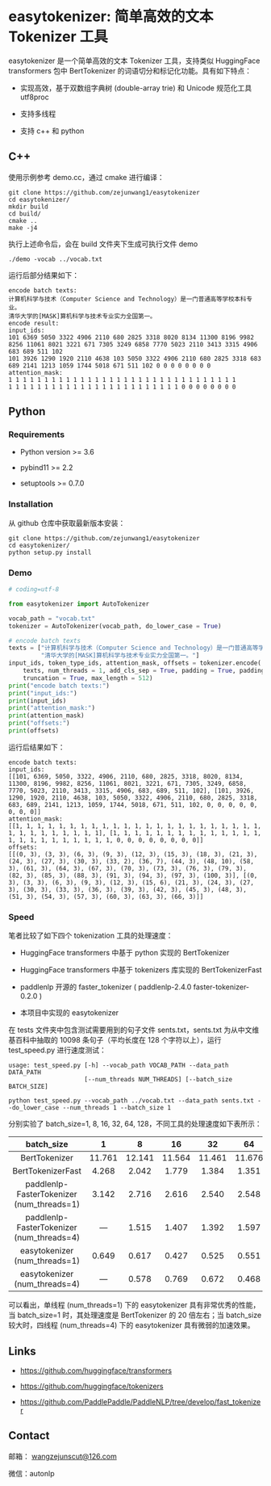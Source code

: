 # easytokenizer: 简单高效的文本 Tokenizer 工具

easytokenizer 是一个简单高效的文本 Tokenizer 工具，支持类似 HuggingFace transformers 包中 BertTokenizer 的词语切分和标记化功能。具有如下特点：

- 实现高效，基于双数组字典树 (double-array trie) 和 Unicode 规范化工具 utf8proc

- 支持多线程

- 支持 c++ 和 python

## C++

使用示例参考 demo.cc，通过 cmake 进行编译：

```shell
git clone https://github.com/zejunwang1/easytokenizer
cd easytokenizer/
mkdir build
cd build/
cmake ..
make -j4
```

执行上述命令后，会在 build 文件夹下生成可执行文件 demo

```shell
./demo -vocab ../vocab.txt
```

运行后部分结果如下：

```
encode batch texts:
计算机科学与技术（Computer Science and Technology）是一门普通高等学校本科专业。
清华大学的[MASK]算机科学与技术专业实力全国第一。
encode result:
input_ids:
101 6369 5050 3322 4906 2110 680 2825 3318 8020 8134 11300 8196 9982 8256 11061 8021 3221 671 7305 3249 6858 7770 5023 2110 3413 3315 4906 683 689 511 102 
101 3926 1290 1920 2110 4638 103 5050 3322 4906 2110 680 2825 3318 683 689 2141 1213 1059 1744 5018 671 511 102 0 0 0 0 0 0 0 0 
attention_mask:
1 1 1 1 1 1 1 1 1 1 1 1 1 1 1 1 1 1 1 1 1 1 1 1 1 1 1 1 1 1 1 1 
1 1 1 1 1 1 1 1 1 1 1 1 1 1 1 1 1 1 1 1 1 1 1 1 0 0 0 0 0 0 0 0
```

## Python

### Requirements

- Python version >= 3.6

- pybind11 >= 2.2

- setuptools >= 0.7.0

### Installation

从 github 仓库中获取最新版本安装：

```shell
git clone https://github.com/zejunwang1/easytokenizer
cd easytokenizer/
python setup.py install
```

### Demo

```python
# coding=utf-8

from easytokenizer import AutoTokenizer

vocab_path = "vocab.txt"
tokenizer = AutoTokenizer(vocab_path, do_lower_case = True)

# encode batch texts
texts = ["计算机科学与技术（Computer Science and Technology）是一门普通高等学校本科专业。",
         "清华大学的[MASK]算机科学与技术专业实力全国第一。"]
input_ids, token_type_ids, attention_mask, offsets = tokenizer.encode(
    texts, num_threads = 1, add_cls_sep = True, padding = True, padding_to_max_length = False,
    truncation = True, max_length = 512)
print("encode batch texts:")
print("input_ids:")
print(input_ids)
print("attention_mask:")
print(attention_mask)
print("offsets:")
print(offsets)
```

运行后结果如下：

```
encode batch texts:
input_ids:
[[101, 6369, 5050, 3322, 4906, 2110, 680, 2825, 3318, 8020, 8134, 11300, 8196, 9982, 8256, 11061, 8021, 3221, 671, 7305, 3249, 6858, 7770, 5023, 2110, 3413, 3315, 4906, 683, 689, 511, 102], [101, 3926, 1290, 1920, 2110, 4638, 103, 5050, 3322, 4906, 2110, 680, 2825, 3318, 683, 689, 2141, 1213, 1059, 1744, 5018, 671, 511, 102, 0, 0, 0, 0, 0, 0, 0, 0]]
attention_mask:
[[1, 1, 1, 1, 1, 1, 1, 1, 1, 1, 1, 1, 1, 1, 1, 1, 1, 1, 1, 1, 1, 1, 1, 1, 1, 1, 1, 1, 1, 1, 1, 1], [1, 1, 1, 1, 1, 1, 1, 1, 1, 1, 1, 1, 1, 1, 1, 1, 1, 1, 1, 1, 1, 1, 1, 1, 0, 0, 0, 0, 0, 0, 0, 0]]
offsets:
[[(0, 3), (3, 3), (6, 3), (9, 3), (12, 3), (15, 3), (18, 3), (21, 3), (24, 3), (27, 3), (30, 3), (33, 2), (36, 7), (44, 3), (48, 10), (58, 3), (61, 3), (64, 3), (67, 3), (70, 3), (73, 3), (76, 3), (79, 3), (82, 3), (85, 3), (88, 3), (91, 3), (94, 3), (97, 3), (100, 3)], [(0, 3), (3, 3), (6, 3), (9, 3), (12, 3), (15, 6), (21, 3), (24, 3), (27, 3), (30, 3), (33, 3), (36, 3), (39, 3), (42, 3), (45, 3), (48, 3), (51, 3), (54, 3), (57, 3), (60, 3), (63, 3), (66, 3)]]
```

### Speed

笔者比较了如下四个 tokenization 工具的处理速度：

- HuggingFace transformers 中基于 python 实现的 BertTokenizer

- HuggingFace transformers 中基于 tokenizers 库实现的 BertTokenizerFast

- paddlenlp 开源的 faster_tokenizer ( paddlenlp-2.4.0 faster-tokenizer-0.2.0 )

- 本项目中实现的 easytokenizer

在 tests 文件夹中包含测试需要用到的句子文件 sents.txt，sents.txt 为从中文维基百科中抽取的 10098 条句子（平均长度在 128 个字符以上），运行 test_speed.py 进行速度测试：

```
usage: test_speed.py [-h] --vocab_path VOCAB_PATH --data_path DATA_PATH
                     [--num_threads NUM_THREADS] [--batch_size BATCH_SIZE]
```

```shell
python test_speed.py --vocab_path ../vocab.txt --data_path sents.txt --do_lower_case --num_threads 1 --batch_size 1
```

分别实验了 batch_size=1, 8, 16, 32, 64, 128，不同工具的处理速度如下表所示：

| batch_size                                | 1      | 8      | 16     | 32     | 64     | 128    |
|:-----------------------------------------:|:------:|:------:|:------:|:------:|:------:| ------ |
| BertTokenizer                             | 11.761 | 12.141 | 11.564 | 11.461 | 11.676 | 11.528 |
| BertTokenizerFast                         | 4.268  | 2.042  | 1.779  | 1.384  | 1.351  | 1.257  |
| paddlenlp-FasterTokenizer (num_threads=1) | 3.142  | 2.716  | 2.616  | 2.540  | 2.548  | 2.410  |
| paddlenlp-FasterTokenizer (num_threads=4) | —      | 1.515  | 1.407  | 1.392  | 1.597  | 1.374  |
| easytokenizer (num_threads=1)             | 0.649  | 0.617  | 0.427  | 0.525  | 0.551  | 0.682  |
| easytokenizer (num_threads=4)             | —      | 0.578  | 0.769  | 0.672  | 0.468  | 0.546  |

可以看出，单线程 (num_threads=1) 下的 easytokenizer 具有非常优秀的性能，当 batch_size=1 时，其处理速度是 BertTokenizer 的 20 倍左右；当 batch_size 较大时，四线程 (num_threads=4) 下的 easytokenizer 具有微弱的加速效果。

## Links

- https://github.com/huggingface/transformers

- https://github.com/huggingface/tokenizers

- https://github.com/PaddlePaddle/PaddleNLP/tree/develop/fast_tokenizer

## Contact

邮箱： [wangzejunscut@126.com](mailto:wangzejunscut@126.com)

微信：autonlp
